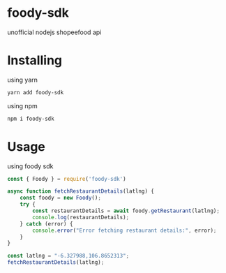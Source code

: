 # foody-sdk
unofficial nodejs shopeefood api

# Installing
using yarn
```bash
yarn add foody-sdk
```
using npm 
```bash
npm i foody-sdk
```

# Usage
using foody sdk
```js
const { Foody } = require('foody-sdk')

async function fetchRestaurantDetails(latlng) {
    const foody = new Foody();
    try {
        const restaurantDetails = await foody.getRestaurant(latlng);
        console.log(restaurantDetails);
    } catch (error) {
        console.error("Error fetching restaurant details:", error);
    }
}

const latlng = "-6.327988,106.8652313";
fetchRestaurantDetails(latlng);
